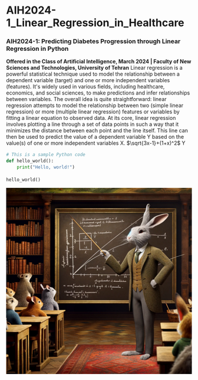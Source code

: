 # AIH2024-1_Linear_Regression_in_Healthcare
### AIH2024-1: Predicting Diabetes Progression through Linear Regression in Python 
**Offered in the Class of Artificial Intelligence, March 2024 | Faculty of New Sciences and Technologies, University of Tehran**
Linear regression is a powerful statistical technique used to model the relationship between a dependent variable (target) and one or more independent variables (features). It's widely used in various fields, including healthcare, economics, and social sciences, to make predictions and infer relationships between variables. The overall idea is quite straightforward: linear regression attempts to model the relationship between two (simple linear regression) or more (multiple linear regression) features or variables by fitting a linear equation to observed data. At its core, linear regression involves plotting a line through a set of data points in such a way that it minimizes the distance between each point and the line itself. This line can then be used to predict the value of a dependent variable Y based on the value(s) of one or more independent variables X. $\sqrt{3x-1}+(1+x)^2$
Y



```python
# This is a sample Python code
def hello_world():
    print("Hello, world!")

hello_world()
```

![Alt text](images/Rabbit.webp)

